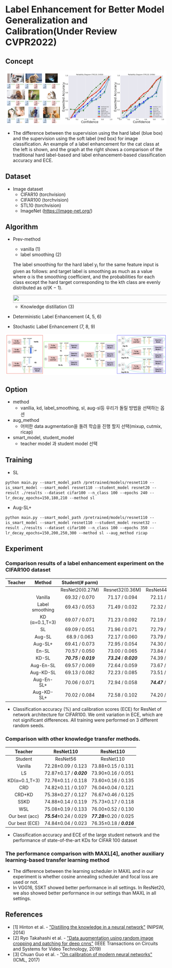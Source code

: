 Label Enhancement for Better Model Generalization and Calibration(Under Review CVPR2022)
================================

Concept
-----------
![concept](./img/concept.png)
* The difference between the supervision using the hard label (blue box) and the supervision using the soft label (red box)
for image classification. An example of a label enhancement for the cat class at the left is shown, and the graph at the right shows a
comparison of the traditional hard label-based and label enhancement-based classification accuracy and ECE.

Dataset
-------
* Image dataset
  * CIFAR10 (torchvision)
  * CIFAR100 (torchvision)
  * STL10 (torchvision)
  * ImageNet (https://image-net.org/)


Algorithm 
---------
* Prev-method
    * vanilla (1)
    * label smoothing (2)

    The label smoothing for the hard label y<sub>i</sub>
    for the same feature input is given as follows:
    and target label is smoothing as much as a value
    where α is the smoothing coefficient, and the probabilities
    for each class except the hard target corresponding to the
    kth class are evenly distributed as α/(K − 1).

    <img src="https://render.githubusercontent.com/render/math?math=y_{i}^{~k}=(1-\alpha)y_{i}^{k} + \frac{\alpha}{K-1}" width=1000 height=25>

    * Knowledge distillation (3)
    
* Deterministic Label Enhancement (4, 5, 6)

* Stochastic Label Enhancement (7, 8, 9)

![concept](./img/approach.png)

Option 
--------
* method
  * vanllia, kd, label_smoothing, sl, aug-sl등 우리가 돌릴 방법을 선택하는 옵션
* aug_method 
  * 어떠한 data augmentation을 돌려 학습을 진행 할지 선택(mixup, cutmix, ricap)
* smart_model, student_model 
  * teacher model 과 student model 선택 

Training
--------
* SL
```
python main.py --smart_model_path /pretrained/models/resnet110 --is_smart_model --smart_model resnet110 --student_model resnet20 --result ./results --dataset cifar100 --n_class 100 --epochs 240 --lr_decay_epochs=150,180,210 --method sl
```
* Aug-SL+
```
python main.py --smart_model_path /pretrained/models/resnet110 --is_smart_model --smart_model resnet110 --student_model resnet32 --result ./results --dataset cifar100 --n_class 100 --epochs 350 --lr_decay_epochs=150,200,250,300 --method sl --aug_method ricap
```

Experiment
--------
### Comparison results of a label enhancement experiment on the CIFAR100 dataset

| Teacher 	|      Method     	| Student(# parm) 	|                 	|                 	|                 	|                 	|
|:-------:	|:---------------:	|:---------------:	|:---------------:	|:---------------:	|:---------------:	|:---------------:	|
|         	|                 	| ResNet20(0.27M) 	| Resnet32(0.36M) 	| ResNet44(0.66M) 	| ResNet56(0.85M) 	| ResNet110(1.7M) 	|
|         	|     Vanilla     	|  69.32 / 0.070 	|  71.17 / 0.094  	|  72.11 / 0.109 	|  72.28 / 0.123  	|   73.88 / 0.131  	|
|         	| Label smoothing 	|  69.43 / 0.053 	|  71.49 / 0.032  	|  72.32 / ***0.018***  	|  72.87 / ***0.020*** 	|   73.90 / 0.051   	|
|         	|  KD (α=0.1,T=3) 	|  69.07 / 0.071  	|  71.23 / 0.092 	|  72.19 / 0.108  	|  72.76 / 0.118  	|   73.60 / 0.135  	|
|         	|        SL       	|  69.09 / 0.051  	|  71.96 / 0.071 	|  72.79 / 0.084 	|  73.59 / 0.085 	|  75.47 / 0.089 	|
|         	|      Aug-SL     	|  68.9 / 0.063  	|  72.17 / 0.060 	|  73.79 / 0.037 	|  74.87 / 0.025 	|  76.56 / 0.039 	|
|         	|     Aug-SL+     	|  69.41 / 0.073 	|  72.95 / 0.054 	|   74.30 / 0.048  	|  ***75.54*** / 0.028 	|  ***77.28*** / 0.025 	|
|         	|      En-SL      	|  70.57 / 0.050 	|  73.00 / 0.065  	|  73.84 / 0.072 	|  74.66 / 0.072 	|  76.39 / 0.071  	|
|         	|      KD-SL      	|  ***70.75*** / ***0.019*** 	|  ***73.24*** / ***0.020*** 	|  74.39 / 0.023  	|  74.84 / 0.023 	|  76.35 / ***0.016***  	|
|         	|    Aug-En-SL    	|  69.57 / 0.069 	|  72.64 / 0.059 	|  73.67 / 0.049 	|  74.66 / 0.055 	|  76.08 / 0.061 	|
|         	|    Aug-KD-SL    	|  69.13 / 0.082 	|  72.23 / 0.085 	|   73.51 / 0.080  	|  74.29 / 0.069  	|  76.04 / 0.088 	|
|         	|    Aug-En-SL+   	|  70.06 / 0.071  	|  72.94 / 0.058  	|  ***74.47*** / 0.059 	|  75.14 / 0.069 	|  76.86 / 0.074 	|
|         	|    Aug-KD-SL+   	|  70.02 / 0.084 	|  72.58 / 0.102  	|   74.20 / 0.086  	|  75.28 / 0.091  	|  76.48 / 0.089 	|

* Classification accuracy (%) and calibration scores (ECE) for ResNet of network architecture for CIFAR100. We omit variation in
ECE, which are not significant differences. All training were performed on 3 different random seeds.

### Comparison with other knowledge transfer methods.
|     Teacher    	|      ResNet110      	|      ResNet110     	|
|:--------------:	|:-------------------:	|:------------------:	|
|     Student    	|       ResNet56      	|      ResNet110     	|
| Vanilla        	|  72.28±0.09 / 0.123 	| 73.88±0.15 / 0.131 	|
| LS             	|  72.87±0.17 / ***0.020*** 	| 73.90±0.16 / 0.051 	|
| KD(α=0.1,T=3)  	| 72.76±0.11 / 0.118  	| 73.60±0.16 / 0.135 	|
| CRD            	| 74.82±0.11 / 0.107  	| 76.04±0.04 / 0.121 	|
| CRD+KD         	|  75.38±0.27 / 0.127 	| 76.67±0.46 / 0.125 	|
| SSKD           	|  74.88±0.14 / 0.119 	| 75.73±0.17 / 0.118 	|
| WSL            	|  75.08±0.19 / 0.133 	| 76.00±0.52 / 0.130 	|
| Our best (acc) 	|  ***75.54***±0.24 / 0.029 	| ***77.28***±0.20 / 0.025 	|
| Our best (ECE) 	|  74.84±0.04 / 0.023 	| 76.35±0.18 / ***0.016*** 	|
* Classification accuracy and ECE of the large student network and the performance of state-of-the-art KDs for CIFAR 100
dataset
### The performance comparison with MAXL[4], another auxiliary learning-based transfer learning method
* The difference between the learning scheduler in MAXL and in our experiment is whether cosine annealing scheduler and focal loss are used or not.
* In VGG16, SSKT showed better performance in all settings. In ResNet20, we also showed better performance in our settings than MAXL in all settings.

 
References
 ----------------
* [1] Hinton et al. - ["Distilling the knowledge in a neural network"](https://arxiv.org/abs/1503.02531) (NIPSW, 2014)
* [2] Ryo Takahashi et al. - ["Data augmentation using random image cropping and patching for deep cnns"](https://arxiv.org/abs/1811.09030) (IEEE Transactions on Circuits and Systems for Video Technology, 2019)
* [3] Chuan Guo et al. - ["On calibration of modern neural networks"](https://arxiv.org/abs/1706.04599) (ICML, 2017)